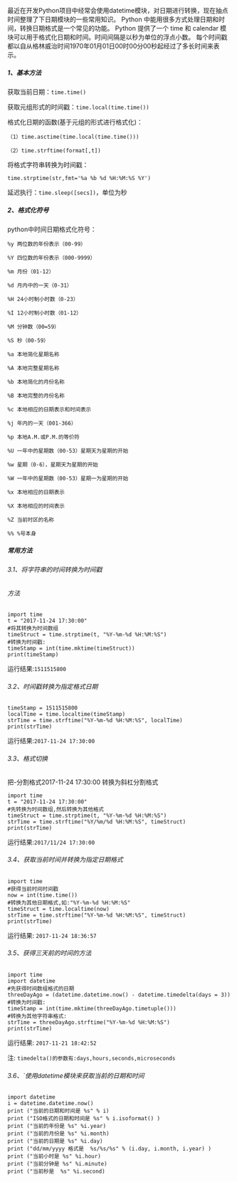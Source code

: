 <!--
author: Jack.Spanrrows
date: 2019-01-25 
title: Python日期格式化知识
tags: Python3,datetime
category: Python3,python
status: publish
summary: Python日期格式化知识
-->

最近在开发Python项目中经常会使用datetime模块，对日期进行转换，现在抽点时间整理了下日期模块的一些常用知识。
Python 中能用很多方式处理日期和时间，转换日期格式是一个常见的功能。
Python 提供了一个 time 和 calendar 模块可以用于格式化日期和时间。时间间隔是以秒为单位的浮点小数。
每个时间戳都以自从格林威治时间1970年01月01日00时00分00秒起经过了多长时间来表示。

##### 1、基本方法
获取当前日期：```time.time()```

获取元组形式的时间戳：```time.local(time.time())```

格式化日期的函数(基于元组的形式进行格式化)：

```（1）time.asctime(time.local(time.time()))```

```（2）time.strftime(format[,t])```

将格式字符串转换为时间戳：

```time.strptime(str,fmt='%a %b %d %H:%M:%S %Y')```

延迟执行：```time.sleep([secs])```，单位为秒

##### 2、格式化符号
python中时间日期格式化符号：

```
%y 两位数的年份表示（00-99）

%Y 四位数的年份表示（000-9999）

%m 月份（01-12）

%d 月内中的一天（0-31）

%H 24小时制小时数（0-23）

%I 12小时制小时数（01-12） 

%M 分钟数（00=59）

%S 秒（00-59）

%a 本地简化星期名称

%A 本地完整星期名称

%b 本地简化的月份名称

%B 本地完整的月份名称

%c 本地相应的日期表示和时间表示

%j 年内的一天（001-366）

%p 本地A.M.或P.M.的等价符

%U 一年中的星期数（00-53）星期天为星期的开始

%w 星期（0-6），星期天为星期的开始

%W 一年中的星期数（00-53）星期一为星期的开始

%x 本地相应的日期表示

%X 本地相应的时间表示

%Z 当前时区的名称

%% %号本身 

```


##### 常用方法
###### 3.1、将字符串的时间转换为时间戳
###### 方法

```
import time 
t = "2017-11-24 17:30:00"
#将其转换为时间数组 
timeStruct = time.strptime(t, "%Y-%m-%d %H:%M:%S") 
#转换为时间戳: 
timeStamp = int(time.mktime(timeStruct)) 
print(timeStamp)

```

运行结果:```1511515800```

###### 3.2、时间戳转换为指定格式日期

```
timeStamp = 1511515800
localTime = time.localtime(timeStamp) 
strTime = time.strftime("%Y-%m-%d %H:%M:%S", localTime) 
print(strTime)
```

运行结果:```2017-11-24 17:30:00```

###### 3.3、格式切换

把-分割格式2017-11-24 17:30:00  转换为斜杠分割格式


```
import time 
t = "2017-11-24 17:30:00"
#先转换为时间数组,然后转换为其他格式 
timeStruct = time.strptime(t, "%Y-%m-%d %H:%M:%S") 
strTime = time.strftime("%Y/%m/%d %H:%M:%S", timeStruct) 
print(strTime)
```
运行结果:```2017/11/24 17:30:00```

###### 3.4、获取当前时间并转换为指定日期格式

```
import time 
#获得当前时间时间戳 
now = int(time.time()) 
#转换为其他日期格式,如:"%Y-%m-%d %H:%M:%S" 
timeStruct = time.localtime(now) 
strTime = time.strftime("%Y-%m-%d %H:%M:%S", timeStruct) 
print(strTime)
```

运行结果: ```2017-11-24 18:36:57```


###### 3.5、获得三天前的时间的方法
```
import time 
import datetime 
#先获得时间数组格式的日期 
threeDayAgo = (datetime.datetime.now() - datetime.timedelta(days = 3)) 
#转换为时间戳: 
timeStamp = int(time.mktime(threeDayAgo.timetuple())) 
#转换为其他字符串格式: 
strTime = threeDayAgo.strftime("%Y-%m-%d %H:%M:%S") 
print(strTime)
```

运行结果: ```2017-11-21 18:42:52```

注: ```timedelta()的参数有:days,hours,seconds,microseconds```


###### 3.6、`使用datetime模块来获取当前的日期和时间
```
import datetime 
i = datetime.datetime.now() 
print ("当前的日期和时间是 %s" % i) 
print ("ISO格式的日期和时间是 %s" % i.isoformat() ) 
print ("当前的年份是 %s" %i.year) 
print ("当前的月份是 %s" %i.month) 
print ("当前的日期是 %s" %i.day) 
print ("dd/mm/yyyy 格式是  %s/%s/%s" % (i.day, i.month, i.year) ) 
print ("当前小时是 %s" %i.hour) 
print ("当前分钟是 %s" %i.minute) 
print ("当前秒是  %s" %i.second)
```
